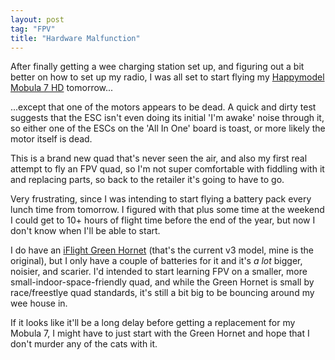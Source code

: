 ```yaml
---
layout: post
tag: "FPV"
title: "Hardware Malfunction"
---
```


After finally getting a wee charging station set up, and figuring out a bit
better on how to set up my radio, I was all set to start flying my [Happymodel
Mobula 7 HD](http://www.happymodel.cn/index.php/2019/02/14/mobula7-hd-2-3s-compatible-brushless-hdwhoop-cinewhoop/)
tomorrow...

...except that one of the motors appears to be dead. A quick and dirty test
suggests that the ESC isn't even doing its initial 'I'm awake' noise through it,
so either one of the ESCs on the 'All In One' board is toast, or more likely the
motor itself is dead.

This is a brand new quad that's never seen the air, and also my first real
attempt to fly an FPV quad, so I'm not super comfortable with fiddling with it
and replacing parts, so back to the retailer it's going to have to go.

Very frustrating, since I was intending to start flying a battery pack every
lunch time from tomorrow. I figured with that plus some time at the weekend I
could get to 10+ hours of flight time before the end of the year, but now I
don't know when I'll be able to start.

I do have an [iFlight Green Hornet](https://shop.iflight-rc.com/iflight-quads-cat25/green-hornet-v3-cinewhoop-bnf-pro1488)
(that's the current v3 model, mine is the original), but I only have a couple of
batteries for it and it's *a lot* bigger, noisier, and scarier. I'd intended to
start learning FPV on a smaller, more small-indoor-space-friendly quad, and
while the Green Hornet is small by race/freestlye quad standards, it's still a
bit big to be bouncing around my wee house in.

If it looks like it'll be a long delay before getting a replacement for my
Mobula 7, I might have to just start with the Green Hornet and hope that I don't
murder any of the cats with it.
